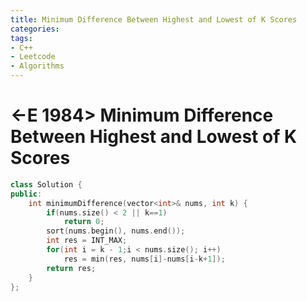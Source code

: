 ```yaml
---
title: Minimum Difference Between Highest and Lowest of K Scores
categories:
tags:
- C++
- Leetcode
- Algorithms
---
```


# <-E 1984> Minimum Difference Between Highest and Lowest of K Scores


```c++
class Solution {
public:
    int minimumDifference(vector<int>& nums, int k) {
        if(nums.size() < 2 || k==1) 
            return 0;
        sort(nums.begin(), nums.end());
        int res = INT_MAX;
        for(int i = k - 1;i < nums.size(); i++)
            res = min(res, nums[i]-nums[i-k+1]);
        return res;
    }
};
```

